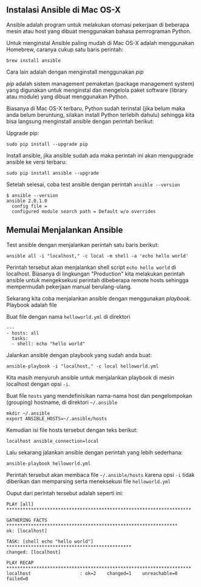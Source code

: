 ## Instalasi Ansible di Mac OS-X

Ansible adalah program untuk melakukan otomasi pekerjaan di beberapa mesin atau host yang dibuat menggunakan bahasa pemrograman Python. 

Untuk menginstal Ansible paling mudah di Mac OS-X adalah menggunakan Homebrew, caranya cukup satu baris perintah:

```
brew install ansible
```

Cara lain adalah dengan menginstall menggunakan *pip*

*pip* adalah sistem management pemaketan (package management system) yang digunakan untuk menginstal dan mengelola paket software (library atau module) yang dibuat menggunakan Python.

Biasanya di Mac OS-X terbaru, Python sudah terinstal (jika belum maka anda belum beruntung, silakan install Python terlebih dahulu) sehingga kita bisa langsung menginstall ansible dengan perintah berikut:

Upgrade pip:
```
sudo pip install --upgrade pip
```

Install ansible, jika ansible sudah ada maka perintah ini akan mengupgrade ansible ke versi terbaru:
```
sudo pip install ansible --upgrade
```

Setelah selesai, coba test ansible dengan perintah `ansible --version`

```
$ ansible --version
ansible 2.0.1.0
  config file =
  configured module search path = Default w/o overrides
```


## Memulai Menjalankan Ansible

Test ansible dengan menjalankan perintah satu baris berikut:

```
ansible all -i "localhost," -c local -m shell -a 'echo hello world'
```

Perintah tersebut akan menjalankan shell script `echo hello world` di localhost. Biasanya di lingkungan "Production" kita melakukan perintah ansible untuk mengeksekusi perintah dibeberapa remote hosts sehingga mempermudah pekerjaan manual berulang-ulang.

Sekarang kita coba menjalankan ansible dengan menggunakan *playbook*. Playbook adalah file 

Buat file dengan nama `helloworld.yml` di direktori

```
---
- hosts: all
  tasks:
  - shell: echo "hello world"
```

Jalankan ansible dengan playbook yang sudah anda buat:

```
ansible-playbook -i "localhost," -c local helloworld.yml 
```

Kita masih menyuruh ansible untuk menjalankan playbook di mesin localhost dengan opsi `-i`.

Buat file `hosts` yang mendefinisikan nama-nama host dan pengelompokan (grouping) hostname, di direktori `~/.ansible`

```
mkdir ~/.ansible
export ANSIBLE_HOSTS=~/.ansible/hosts
```

Kemudian isi file hosts tersebut dengan teks berikut:


```
localhost ansible_connection=local
```

Lalu sekarang jalankan ansible dengan perintah yang lebih sederhana:

```
ansible-playbook helloworld.yml
```

Perintah tersebut akan membaca file `~/.ansible/hosts` karena opsi `-i` tidak diberikan dan memparsing serta meneksekusi file `helloworld.yml` 

Ouput dari perintah tersebut adalah seperti ini:

```
PLAY [all] ********************************************************************

GATHERING FACTS ***************************************************************
ok: [localhost]

TASK: [shell echo "hello world"] **********************************************
changed: [localhost]

PLAY RECAP ********************************************************************
localhost                  : ok=2    changed=1    unreachable=0    failed=0
```

